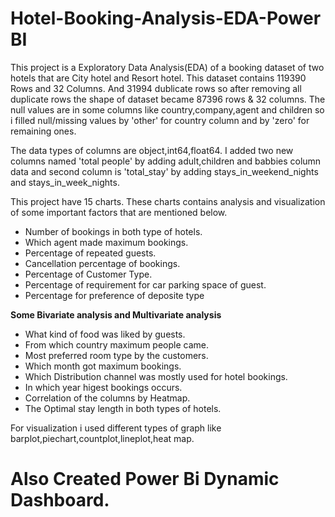 # Hotel-Booking-Analysis-EDA-Power BI 
This project is a Exploratory Data Analysis(EDA) of a booking dataset of two hotels that are City hotel and Resort hotel.
This dataset contains 119390 Rows and 32 Columns. And 31994 dublicate rows so after removing all duplicate rows the shape of dataset became 87396 rows & 32 columns. The null values are in some columns like country,company,agent and children so i filled null/missing values by 'other' for country column and by 'zero' for remaining ones.

The data types of columns are object,int64,float64. I added two new columns named 'total people' by adding adult,children and babbies column data and second column is 'total_stay' by adding stays_in_weekend_nights and stays_in_week_nights.

This project have 15 charts. These charts contains analysis and visualization of some important factors that are mentioned below.
* Number of bookings in both type of hotels.
* Which agent made maximum bookings.
* Percentage of repeated guests.
* Cancellation percentage of bookings.
* Percentage of Customer Type.
* Percentage of requirement for car parking space of guest.
* Percentage for preference of deposite type

**Some Bivariate analysis and Multivariate analysis**

* What kind of food was liked by guests.
* From which country maximum people came.
* Most preferred room type by the customers.
* Which month got maximum bookings.
* Which Distribution channel was mostly used for hotel bookings.
* In which year higest bookings occurs.
* Correlation of the columns by Heatmap.
* The Optimal stay length in both types of hotels. 

For visualization i used different types of graph like barplot,piechart,countplot,lineplot,heat map.

# **Also Created Power Bi Dynamic Dashboard.**
